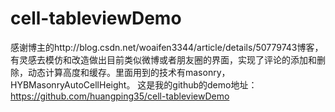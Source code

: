 # cell-tableviewDemo
感谢博主的http://blog.csdn.net/woaifen3344/article/details/50779743博客，有灵感去模仿和改造做出目前类似微博或者朋友圈的界面，实现了评论的添加和删除，动态计算高度和缓存。里面用到的技术有masonry，HYBMasonryAutoCellHeight。
这是我的github的demo地址：https://github.com/huangping35/cell-tableviewDemo
